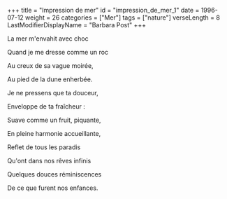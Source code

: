 +++
title = "Impression de mer"
id = "impression_de_mer_1"
date = 1996-07-12
weight = 26
categories = ["Mer"]
tags = ["nature"]
verseLength = 8
LastModifierDisplayName = "Barbara Post"
+++

La mer m'envahit avec choc

Quand je me dresse comme un roc

Au creux de sa vague moirée,

Au pied de la dune enherbée.

Je ne pressens que ta douceur,

Enveloppe de ta fraîcheur :

Suave comme un fruit, piquante,

En pleine harmonie accueillante,

Reflet de tous les paradis

Qu'ont dans nos rêves infinis

Quelques douces réminiscences

De ce que furent nos enfances.
